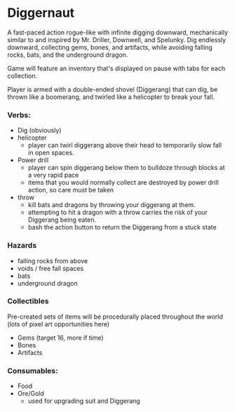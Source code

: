 # Diggernaut

A fast-paced action rogue-like with infinite digging downward, mechanically similar to and inspired by Mr. Driller, Downwell, and Spelunky. Dig endlessly downward, collecting gems, bones, and artifacts, while avoiding falling rocks, bats, and the underground dragon.

Game will feature an inventory that's displayed on pause with tabs for each collection.

Player is armed with a double-ended shovel (Diggerang) that can dig, be thrown like a boomerang, and twirled like a helicopter to break your fall.

### Verbs:
- Dig (obviously)
- helicopter
    - player can twirl diggerang above their head to temporarily slow fall in open spaces.
- Power drill
    - player can spin diggerang below them to bulldoze through blocks at a very rapid pace
    - items that you would normally collect are destroyed by power drill action, so care must be     taken
- throw
    - kill bats and dragons by throwing your diggerang at them.
    - attempting to hit a dragon with a throw carries the risk of your Diggerang being eaten.
    - bash the action button to return the Diggerang from a stuck state

### Hazards
- falling rocks from above
- voids / free fall spaces
- bats
- underground dragon

### Collectibles

Pre-created sets of items will be procedurally placed throughout the world (lots of pixel art opportunities here)
- Gems (target 16, more if time)
- Bones 
- Artifacts

### Consumables:
- Food
- Ore/Gold
  - used for upgrading suit and Diggerang

